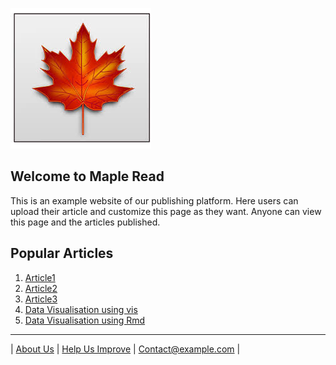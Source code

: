 ![logo](/src/images/images.jfif)
## Welcome to Maple Read

This is an example website of our publishing platform. Here users can upload their article and customize this page as they want. Anyone can view this page and the articles published.

## Popular Articles

1. [Article1](src/articles/article1.md)
2. [Article2](src/articles/article2.md)
3. [Article3](src/articles/article3.Rmd)
4. [Data Visualisation using vis](src/articles/dataVisualiseTest.md)
5. [Data Visualisation using Rmd](src/articles/dataVisualiseWithRmd.html)

___
| [About Us](index.md)        | [Help Us Improve](index.md)    | <Contact@example.com>       |

